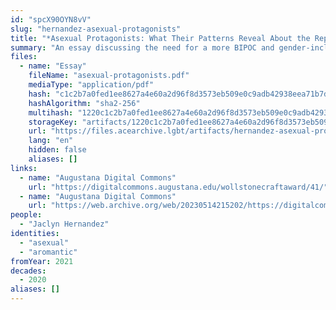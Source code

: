 ```yaml
---
id: "spcX90OYN8vV"
slug: "hernandez-asexual-protagonists"
title: "*Asexual Protagonists: What Their Patterns Reveal About the Representation of Asexuality*"
summary: "An essay discussing the need for a more BIPOC and gender-inclusive representation of asexuality in fiction literature"
files:
  - name: "Essay"
    fileName: "asexual-protagonists.pdf"
    mediaType: "application/pdf"
    hash: "c1c2b7a0fed1ee8627a4e60a2d96f8d3573eb509e0c9adb42938eea71b7dd732"
    hashAlgorithm: "sha2-256"
    multihash: "1220c1c2b7a0fed1ee8627a4e60a2d96f8d3573eb509e0c9adb42938eea71b7dd732"
    storageKey: "artifacts/1220c1c2b7a0fed1ee8627a4e60a2d96f8d3573eb509e0c9adb42938eea71b7dd732"
    url: "https://files.acearchive.lgbt/artifacts/hernandez-asexual-protagonists/asexual-protagonists.pdf"
    lang: "en"
    hidden: false
    aliases: []
links:
  - name: "Augustana Digital Commons"
    url: "https://digitalcommons.augustana.edu/wollstonecraftaward/41/"
  - name: "Augustana Digital Commons"
    url: "https://web.archive.org/web/20230514215202/https://digitalcommons.augustana.edu/wollstonecraftaward/41/"
people:
  - "Jaclyn Hernandez"
identities:
  - "asexual"
  - "aromantic"
fromYear: 2021
decades:
  - 2020
aliases: []
---
```

